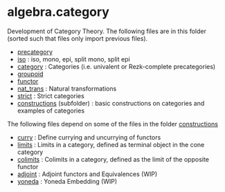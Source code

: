 algebra.category
================

Development of Category Theory. The following files are in this folder (sorted such that files only import previous files).

* [precategory](precategory.hlean)
* [iso](iso.hlean) : iso, mono, epi, split mono, split epi
* [category](category.hlean) : Categories (i.e. univalent or Rezk-complete precategories)
* [groupoid](groupoid.hlean)
* [functor](functor.hlean)
* [nat_trans](nat_trans.hlean) : Natural transformations
* [strict](strict.hlean) : Strict categories
* [constructions](constructions/constructions.md) (subfolder) : basic constructions on categories and examples of categories

The following files depend on some of the files in the folder [constructions](constructions/constructions.md)

* [curry](curry.hlean) : Define currying and uncurrying of functors
* [limits](limits.hlean) : Limits in a category, defined as terminal object in the cone category
* [colimits](colimits.hlean) : Colimits in a category, defined as the limit of the opposite functor
* [adjoint](adjoint.hlean) : Adjoint functors and Equivalences (WIP)
* [yoneda](yoneda.hlean) : Yoneda Embedding (WIP)
